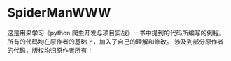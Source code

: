 # SpiderManWWW
这是用来学习《python 爬虫开发与项目实战》一书中提到的代码所编写的例程。
所有的代码均在原作者的基础上，加入了自己的理解和修改。
涉及到部分原作者的代码，版权均归原作者所有！
